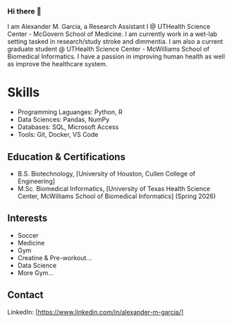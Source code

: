 ### Hi there 👋

I am Alexander M. Garcia, a Research Assistant I @ UTHealth Science Center - McGovern School of Medicine. I am currently work in a wet-lab setting tasked in research/study stroke and dimmentia.
I am also a current graduate student @ UTHealth Science Center - McWilliams School of Biomedical Informatics. I have a passion in improving human health as well as improve the healthcare system.

# Skills
- Programming Laguanges: Python, R
- Data Sciences: Pandas, NumPy
- Databases: SQL, Microsoft Access
- Tools: Git, Docker, VS Code

## Education & Certifications
- B.S. Biotechnology, [University of Houston, Cullen College of Engineering]
- M.Sc. Biomedical Informatics, [University of Texas Health Science Center, McWilliams School of Biomedical Informatics] (Spring 2026)

## Interests
- Soccer
- Medicine
- Gym
- Creatine & Pre-workout...
- Data Science
- More Gym...

## Contact
LinkedIn: [https://www.linkedin.com/in/alexander-m-garcia/]
